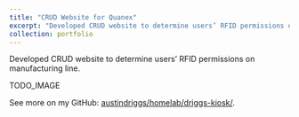 ```yaml
---
title: "CRUD Website for Quanex"
excerpt: "Developed CRUD website to determine users’ RFID permissions on manufacturing line."
collection: portfolio
---
```


Developed CRUD website to determine users’ RFID permissions on manufacturing line.

TODO_IMAGE

See more on my GitHub: [austindriggs/homelab/driggs-kiosk/](https://github.com/austindriggs/homelab/tree/main/driggs-kiosk).
